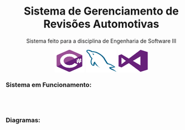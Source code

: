  
 <html>
   <head></head>
   <body>
     <h1 align="center">Sistema de Gerenciamento de Revisões Automotivas</h1>
    <p align="center"> Sistema feito para a disciplina de Engenharia de Software III</p>
     <p align="center">
      <img align="center" alt="Csharp" height="60" width="80" src="https://raw.githubusercontent.com/devicons/devicon/master/icons/csharp/csharp-original.svg">
      <img align="center" alt="asp-net" height="60" width="80" src="https://raw.githubusercontent.com/devicons/devicon/master/icons/mysql/mysql-original.svg">
      <img align="center" alt="asp-net" height="60" width="80" src="https://raw.githubusercontent.com/devicons/devicon/master/icons/visualstudio/visualstudio-plain.svg">
    </p>
    <h3>Sistema em Funcionamento: </h3>
     </br></br>
     <h3>Diagramas: </h3>
   </body>
</html>

